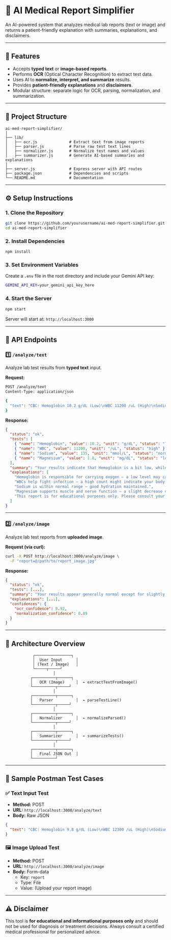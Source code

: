 # 🧠 AI Medical Report Simplifier

An AI-powered system that analyzes medical lab reports (text or image) and returns a patient-friendly explanation with summaries, explanations, and disclaimers.

---

## 🚀 Features

- Accepts **typed text** or **image-based reports**.
- Performs **OCR** (Optical Character Recognition) to extract test data.
- Uses AI to **normalize, interpret, and summarize** results.
- Provides **patient-friendly explanations** and **disclaimers**.
- Modular structure: separate logic for OCR, parsing, normalization, and summarization.

---

## 🏰 Project Structure

```
ai-med-report-simplifier/
│
├── lib/
│   ├── ocr.js              # Extract text from image reports
│   ├── parser.js           # Parse raw test text lines
│   ├── normalizer.js       # Normalize test names and values
│   ├── summarizer.js       # Generate AI-based summaries and explanations
│
├── server.js               # Express server with API routes
├── package.json            # Dependencies and scripts
└── README.md               # Documentation
```

---

## ⚙️ Setup Instructions

### 1. Clone the Repository

```bash
git clone https://github.com/yourusername/ai-med-report-simplifier.git
cd ai-med-report-simplifier
```

### 2. Install Dependencies

```bash
npm install
```

### 3. Set Environment Variables

Create a `.env` file in the root directory and include your Gemini API key:

```bash
GEMINI_API_KEY=your_gemini_api_key_here
```

### 4. Start the Server

```bash
npm start
```

Server will start at: `http://localhost:3000`

---

## 🧩 API Endpoints

### 1️⃣ `/analyze/text`

Analyze lab test results from **typed text** input.

**Request:**

```bash
POST /analyze/text
Content-Type: application/json

{
  "text": "CBC: Hemoglobin 10.2 g/dL (Low)\nWBC 11200 /uL (High)\nSodium 135 mmol/L (Normal)\nMagnesium 1.8 mg/dL (Low)"
}
```

**Response:**

```json
{
  "status": "ok",
  "tests": [
    { "name": "Hemoglobin", "value": 10.2, "unit": "g/dL", "status": "low" },
    { "name": "WBC", "value": 11200, "unit": "/uL", "status": "high" },
    { "name": "Sodium", "value": 135, "unit": "mmol/L", "status": "normal" },
    { "name": "Magnesium", "value": 1.8, "unit": "mg/dL", "status": "low" }
  ],
  "summary": "Your results indicate that Hemoglobin is a bit low, while WBC is slightly high. Sodium is normal, but Magnesium is slightly low.",
  "explanations": [
    "Hemoglobin is responsible for carrying oxygen — a low level may cause fatigue.",
    "WBCs help fight infection — a high count might indicate your body is fighting an infection.",
    "Sodium is within normal range — good hydration maintained.",
    "Magnesium supports muscle and nerve function — a slight decrease could be due to diet or hydration.",
    "This report is for educational purposes only. Please consult your doctor for professional advice."
  ]
}
```

---

### 2️⃣ `/analyze/image`

Analyze lab test reports from **uploaded image**.

**Request (via curl):**

```bash
curl -X POST http://localhost:3000/analyze/image \
  -F "report=@/path/to/report_image.jpg"
```

**Response:**

```json
{
  "status": "ok",
  "tests": [...],
  "summary": "Your results appear generally normal except for slightly elevated WBC levels.",
  "explanations": [...],
  "confidences": {
    "ocr_confidence": 0.92,
    "normalization_confidence": 0.89
  }
}
```

---

## 🧠 Architecture Overview

```
            ┌────────────────┐
            │  User Input      │
            │ (Text / Image)   │
            └─────┬─────┘
                     │
           ┌──────────┬──────┐
           │   OCR (Image)     │  ← extractTextFromImage()
           └──────────┬─────┘
                     │
           ┌──────────┬──────┐
           │   Parser          │  ← parseTestLine()
           └──────────┬─────┘
                     │
           ┌──────────┬──────┐
           │   Normalizer      │  ← normalizeParsed()
           └──────────┬─────┘
                     │
           ┌──────────┬──────┐
           │   Summarizer      │  ← summarizeTests()
           └──────────┬─────┘
                     │
           ┌──────────┬──────┐
           │   Final JSON Out  │
           └──────────┘
```

---

## 🧪 Sample Postman Test Cases

### ✅ Text Input Test

- **Method:** POST
- **URL:** `http://localhost:3000/analyze/text`
- **Body:** Raw JSON

```json
{
  "text": "CBC: Hemoglobin 9.8 g/dL (Low)\nWBC 12300 /uL (High)\nSodium 142 mmol/L (Normal)\nMagnesium 2.0 mg/dL (Normal)"
}
```

### 🖼️ Image Upload Test

- **Method:** POST
- **URL:** `http://localhost:3000/analyze/image`
- **Body:** Form-data
  - Key: `report`
  - Type: File
  - Value: (Upload your report image)

---

## ⚠️ Disclaimer

This tool is **for educational and informational purposes only** and should not be used for diagnosis or treatment decisions. Always consult a certified medical professional for personalized advice.

